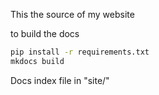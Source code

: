 This the source of my website

to build the docs
``` bash
pip install -r requirements.txt
mkdocs build
```

Docs index file in "site/"
